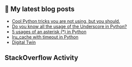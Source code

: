 ## 📩 My latest blog posts
<!-- BLOG-POST-LIST:START -->
- [Cool Python tricks you are not using, but you should.](https://hashnode.soumendrak.com/cool-python-tricks-you-are-not-using-but-you-should)
- [Do you know all the usage of the Underscore in Python?](https://hashnode.soumendrak.com/do-you-know-all-the-usage-of-the-underscore-in-python)
- [5 usages of an asterisk (*) in Python](https://hashnode.soumendrak.com/5-usages-of-an-asterisk-in-python)
- [lru_cache with timeout in Python](https://hashnode.soumendrak.com/lrucache-with-timeout-in-python)
- [Digital Twin](https://hashnode.soumendrak.com/digital-twin-introduction)
<!-- BLOG-POST-LIST:END -->

## StackOverflow Activity
<!-- STACKOVERFLOW:START -->
<!-- STACKOVERFLOW:END -->


<!--
**soumendrak/soumendrak** is a ✨ _special_ ✨ repository because its `README.md` (this file) appears on your GitHub profile.

Here are some ideas to get you started:

- 🔭 I’m currently working on ...
- 🌱 I’m currently learning ...
- 👯 I’m looking to collaborate on ...
- 🤔 I’m looking for help with ...
- 💬 Ask me about ...
- 📫 How to reach me: ...
- 😄 Pronouns: ...
- ⚡ Fun fact: ...
-->
